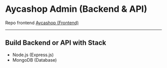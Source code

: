 # Aycashop Admin (Backend & API)
Repo frontend
<a href="https://github.com/ayisrhmn/aycashop">
  Aycashop (Frontend)
</a>

---

## Build Backend or API with Stack

- Node.js (Express.js)
- MongoDB (Database)

